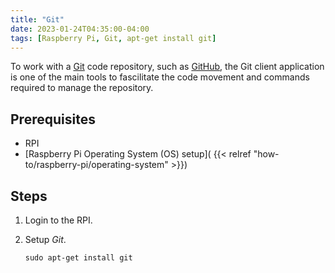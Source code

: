 ```yaml
---
title: "Git"
date: 2023-01-24T04:35:00-04:00
tags: [Raspberry Pi, Git, apt-get install git]
---
```

To work with a [Git](https://git-scm.com/) code repository, such as [GitHub](https://github.com/), the Git client application is one of the main tools to fascilitate the code movement and commands required to manage the repository.

## Prerequisites

- RPI
- [Raspberry Pi Operating System (OS) setup]( {{< relref "how-to/raspberry-pi/operating-system" >}})

## Steps

1. Login to the RPI.
1. Setup *Git*.

   ```
   sudo apt-get install git
   ```